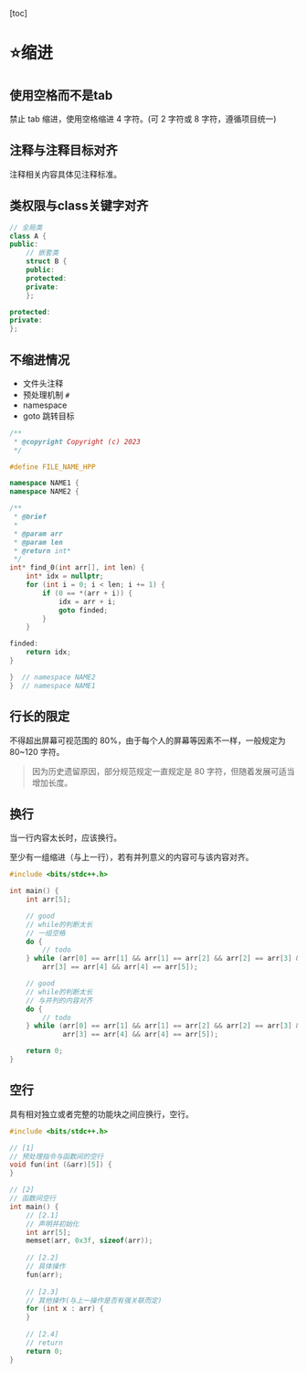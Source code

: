 [toc]

# ⭐缩进

## 使用空格而不是tab

禁止 tab 缩进，使用空格缩进 4 字符。(可 2 字符或 8 字符，遵循项目统一)

## 注释与注释目标对齐

注释相关内容具体见注释标准。

## 类权限与class关键字对齐

```cpp
// 全局类
class A {
public:
    // 嵌套类
    struct B {
    public:
    protected:
    private:
    };

protected:
private:
};
```

## 不缩进情况

- 文件头注释
- 预处理机制 `#`
- namespace
- goto 跳转目标

```cpp
/**
 * @copyright Copyright (c) 2023
 */

#define FILE_NAME_HPP

namespace NAME1 {
namespace NAME2 {

/**
 * @brief 
 * 
 * @param arr 
 * @param len 
 * @return int* 
 */
int* find_0(int arr[], int len) {
    int* idx = nullptr;
    for (int i = 0; i < len; i += 1) {
        if (0 == *(arr + i)) {
            idx = arr + i;
            goto finded;
        }
    }

finded:
    return idx;
}

}  // namespace NAME2
}  // namespace NAME1
```

## 行长的限定

不得超出屏幕可视范围的 80%，由于每个人的屏幕等因素不一样，一般规定为 80~120 字符。

> 因为历史遗留原因，部分规范规定一直规定是 80 字符，但随着发展可适当增加长度。

## 换行

当一行内容太长时，应该换行。

至少有一组缩进（与上一行），若有并列意义的内容可与该内容对齐。

```cpp
#include <bits/stdc++.h>

int main() {
    int arr[5];

    // good
    // while的判断太长
    // 一组空格
    do {
        // todo
    } while (arr[0] == arr[1] && arr[1] == arr[2] && arr[2] == arr[3] &&
        arr[3] == arr[4] && arr[4] == arr[5]);

    // good
    // while的判断太长
    // 与并列的内容对齐
    do {
        // todo
    } while (arr[0] == arr[1] && arr[1] == arr[2] && arr[2] == arr[3] &&
             arr[3] == arr[4] && arr[4] == arr[5]);

    return 0;
}
```

## 空行

具有相对独立或者完整的功能块之间应换行，空行。

```cpp
#include <bits/stdc++.h>

// [1]
// 预处理指令与函数间的空行
void fun(int (&arr)[5]) {
}

// [2]
// 函数间空行
int main() {
    // [2.1]
    // 声明并初始化
    int arr[5];
    memset(arr, 0x3f, sizeof(arr));
	
    // [2.2]
    // 具体操作
    fun(arr);
	
    // [2.3]
    // 其他操作(与上一操作是否有强关联而定)
    for (int x : arr) {
    }
	
    // [2.4]
    // return
    return 0;
}
```
